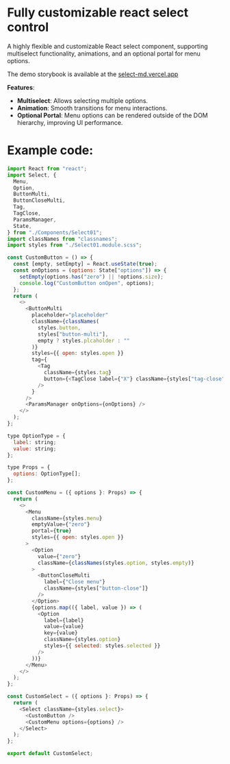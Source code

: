 # Fully customizable react select control
A highly flexible and customizable React select component, supporting multiselect functionality, animations, and an optional portal for menu options.

The demo storybook is available at the [select-md.vercel.app](https://select-md.vercel.app/)

**Features**:
-  **Multiselect**: Allows selecting multiple options.
-  **Animation**: Smooth transitions for menu interactions.
-  **Optional Portal**: Menu options can be rendered outside of the DOM hierarchy, improving UI performance.
  
# Example code:

```javascript
import React from "react";
import Select, {
  Menu,
  Option,
  ButtonMulti,
  ButtonCloseMulti,
  Tag,
  TagClose,
  ParamsManager,
  State,
} from "./Components/Select01";
import classNames from "classnames";
import styles from "./Select01.module.scss";

const CustomButton = () => {
  const [empty, setEmpty] = React.useState(true);
  const onOptions = (options: State["options"]) => {
    setEmpty(options.has("zero") || !options.size);
    console.log("CustomButton onOpen", options);
  };
  return (
    <>
      <ButtonMulti
        placeholder="placeholder"
        className={classNames(
          styles.button,
          styles["button-multi"],
          empty ? styles.plcaholder : ""
        )}
        styles={{ open: styles.open }}
        tag={
          <Tag
            className={styles.tag}
            button={<TagClose label={"X"} className={styles["tag-close"]} />}
          />
        }
      />
      <ParamsManager onOptions={onOptions} />
    </>
  );
};

type OptionType = {
  label: string;
  value: string;
};

type Props = {
  options: OptionType[];
};

const CustomMenu = ({ options }: Props) => {
  return (
    <>
      <Menu
        className={styles.menu}
        emptyValue={"zero"}
        portal={true}
        styles={{ open: styles.open }}
      >
        <Option
          value={"zero"}
          className={classNames(styles.option, styles.empty)}
        >
          <ButtonCloseMulti
            label={"Close menu"}
            className={styles["button-close"]}
          />
        </Option>
        {options.map(({ label, value }) => (
          <Option
            label={label}
            value={value}
            key={value}
            className={styles.option}
            styles={{ selected: styles.selected }}
          />
        ))}
      </Menu>
    </>
  );
};

const CustomSelect = ({ options }: Props) => {
  return (
    <Select className={styles.select}>
      <CustomButton />
      <CustomMenu options={options} />
    </Select>
  );
};

export default CustomSelect;
```
